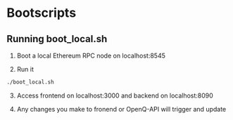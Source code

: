 # Bootscripts

## Running boot_local.sh

1. Boot a local Ethereum RPC node on localhost:8545

2. Run it
```bash
./boot_local.sh
```

3. Access frontend on localhost:3000 and backend on localhost:8090

4. Any changes you make to fronend or OpenQ-API will trigger and update